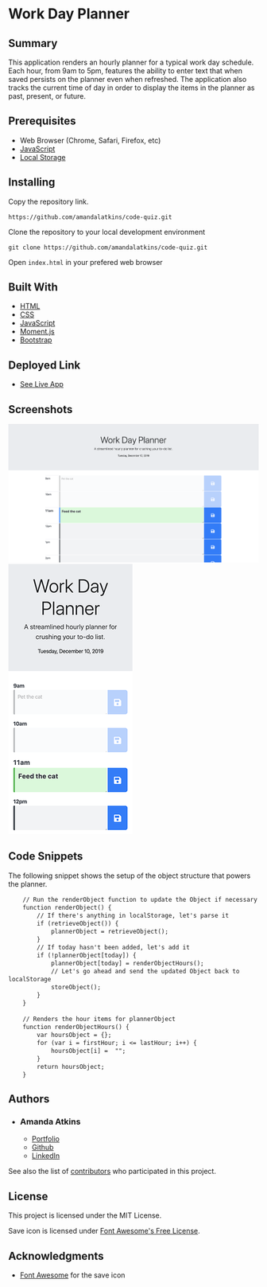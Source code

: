 # Work Day Planner

## Summary

This application renders an hourly planner for a typical work day schedule. Each hour, from 9am to 5pm, features the ability to enter text that when saved persists on the planner even when refreshed. The application also tracks the current time of day in order to display the items in the planner as past, present, or future.

## Prerequisites

- Web Browser (Chrome, Safari, Firefox, etc)
- [JavaScript](https://enablejavascript.co/)
- [Local Storage](https://voicethread.com/howto/enabling-cookies/)

## Installing

Copy the repository link.

```
https://github.com/amandalatkins/code-quiz.git
```

Clone the repository to your local development environment

```
git clone https://github.com/amandalatkins/code-quiz.git
```

Open ``index.html`` in your prefered web browser

## Built With

* [HTML](https://developer.mozilla.org/en-US/docs/Web/HTML)
* [CSS](https://developer.mozilla.org/en-US/docs/Web/CSS)
* [JavaScript](https://developer.mozilla.org/en-US/docs/Web/JavaScript)
* [Moment.js](https://momentjs.com/)
* [Bootstrap](https://getbootstrap.com)

## Deployed Link

* [See Live App](https://amandalatkins.github.io/day-planner)

## Screenshots

![Desktop View](/assets/images/desktop.png)
![Mobile View](/assets/images/mobile.png)

## Code Snippets

The following snippet shows the setup of the object structure that powers the planner.

```
    // Run the renderObject function to update the Object if necessary
    function renderObject() {
        // If there's anything in localStorage, let's parse it
        if (retrieveObject()) {
            plannerObject = retrieveObject();
        }
        // If today hasn't been added, let's add it
        if (!plannerObject[today]) {
            plannerObject[today] = renderObjectHours();
            // Let's go ahead and send the updated Object back to localStorage
            storeObject();
        } 
    }

    // Renders the hour items for plannerObject
    function renderObjectHours() {
        var hoursObject = {};
        for (var i = firstHour; i <= lastHour; i++) {
            hoursObject[i] =  "";
        }
        return hoursObject;
    }
```

## Authors

* ### Amanda Atkins
    - [Portfolio](https://digitalrainstorm.com)
    - [Github](https://github.com/amandalatkins)
    - [LinkedIn](https://www.linkedin.com/in/amandalatkins)

See also the list of [contributors](https://github.com/amandalatkins/day-planner/contributors) who participated in this project.

## License

This project is licensed under the MIT License.

Save icon is licensed under [Font Awesome's Free License](https://fontawesome.com/license/free).

## Acknowledgments

* [Font Awesome](https://fontawesome.com/) for the save icon

